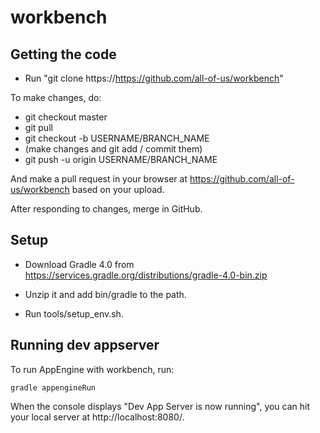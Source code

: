 # workbench

## Getting the code

* Run "git clone https://https://github.com/all-of-us/workbench"

To make changes, do:

* git checkout master
* git pull
* git checkout -b USERNAME/BRANCH_NAME
* (make changes and git add / commit them)
* git push -u origin USERNAME/BRANCH_NAME

And make a pull request in your browser at 
https://github.com/all-of-us/workbench based on your upload.

After responding to changes, merge in GitHub.


## Setup

* Download Gradle 4.0 from https://services.gradle.org/distributions/gradle-4.0-bin.zip

* Unzip it and add bin/gradle to the path.

* Run tools/setup_env.sh.

## Running dev appserver

To run AppEngine with workbench, run:

```Shell
gradle appengineRun
```

When the console displays "Dev App Server is now running", you can hit your local server at http://localhost:8080/.
